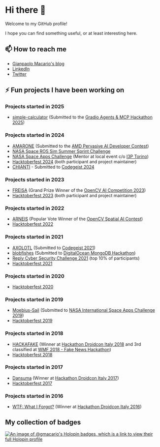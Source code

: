 # Hi there 👋

<!--
**gmacario/gmacario** is a ✨ _special_ ✨ repository because its `README.md` (this file) appears on your GitHub profile.

Here are some ideas to get you started:

- 🔭 I’m currently working on ...
- 🌱 I’m currently learning ...
- 👯 I’m looking to collaborate on ...
- 🤔 I’m looking for help with ...
- 💬 Ask me about ...
- 📫 How to reach me: ...
- 😄 Pronouns: ...
- ⚡ Fun fact: ...
-->

Welcome to my GitHub profile!

I hope you can find something useful, or at least interesting here.

## 📫 How to reach me

- [Gianpaolo Macario's blog](https://gmacario.github.io/)
- [LinkedIn](http://it.linkedin.com/in/gmacario/)
- [Twitter](https://www.twitter.com/gpmacario)

## ⚡ Fun projects I have been working on

### Projects started in 2025

- [simple-calculator](https://huggingface.co/spaces/Agents-MCP-Hackathon/simple-calculator) (Submitted to the [Gradio Agents & MCP Hackathon 2025](https://huggingface.co/Agents-MCP-Hackathon))

### Projects started in 2024

- [AMARONE](https://www.hackster.io/517529/amarone-185a16) (Submitted to the [AMD Pervasive AI Developer Contest](https://www.hackster.io/contests/amd2023))
- [NASA Space ROS Sim Summer Sprint Challenge](https://www.freelancer.com/contest/NASA-Space-ROS-Sim-Summer-Sprint-Challenge-2417552)
- [NASA Space Apps Challenge](https://www.spaceappschallenge.org/nasa-space-apps-2024/) (Mentor at local event c/o [I3P Torino](https://www.spaceappschallenge.org/nasa-space-apps-2024/2024-local-events/turin/))
- [Hacktoberfest 2024](https://hacktoberfest.com/) (both participant and project maintainer)
- [CHIANTI](https://devpost.com/software/boh-8h74sc) - Submitted to [Codegeist 2024](https://codegeist.devpost.com/)

### Projects started in 2023

- [FREISA](https://github.com/B-AROL-O/FREISA) (Grand Prize Winner of the [OpenCV AI Competition 2023](https://www.hackster.io/contests/opencv-ai-competition-2023))
- [Hacktoberfest 2023](https://www.youtube.com/watch?v=1YdvX8BW8MY) (both participant and project maintainer)

### Projects started in 2022

- [ARNEIS](https://github.com/B-AROL-O/ARNEIS) (Popular Vote Winner of the [OpenCV Spatial AI Contest](https://opencv.org/opencv-spatial-ai-contest/))
- [Hacktoberfest 2022](https://www.youtube.com/watch?v=nWMy7sfkOy0)

### Projects started in 2021

- [AXOLOTL](https://devpost.com/software/axolotl) (Submitted to [Codegeist 2021](https://codegeist2021.devpost.com/))
- [blobfishes](https://github.com/aquariophilie/blobfishes) (Submitted to [DigitalOcean MongoDB Hackathon](https://www.digitalocean.com/mongodb-hackathon/))
- [Reply Cyber Security Challenge 2021](https://github.com/LastMinuteCoders/ctf-writeups) (top 10% of participants)
- [Hacktoberfest 2021](https://www.youtube.com/watch?v=JZeHxbLm_IQ)

### Projects started in 2020

- [Hacktoberfest 2020](https://www.youtube.com/watch?v=mll-akn8Gqs)

### Projects started in 2019

- [Moebius-Sail](https://github.com/gmacario/spaceappschallenge-2019) (Submitted to [NASA International Space Apps Challenge 2019](https://2019.spaceappschallenge.org/locations/turin/))
- [Hacktoberfest 2019](https://www.youtube.com/watch?v=dyrCxByo7zE)

### Projects started in 2018

- [HACKAFAKE](https://github.com/hackafake) (Winner at [Hackathon Droidcon Italy 2018](https://it.droidcon.com/2018/hackathon/index.html) and 3rd classified at [WMF 2018 - Fake News Hackathon](https://www.wemakefuture.it/2018/events/hackaton-fake-news/))
- [Hacktoberfest 2018](https://hacktoberfest.com/)

### Projects started in 2017

- [Dansuma](https://github.com/kuruho/dansuma) (Winner at [Hackathon Droidcon Italy 2017](https://it.droidcon.com/2017/hackathon-droidcon-italy/index.html))
- [Hacktoberfest 2017](https://www.youtube.com/watch?v=wPlTQjOEPWo)

### Projects started in 2016

- [WTF: What I Forgot?](https://github.com/gmacario/wtf-docs) (Winner at [Hackathon Droidcon Italy 2016](https://it.droidcon.com/2016/hackathon-droidcon-italy/index.html))

## My collection of badges

[![An image of @gmacario's Holopin badges, which is a link to view their full Holopin profile](https://holopin.me/gmacario)](https://holopin.io/@gmacario)

<!-- EOF -->
